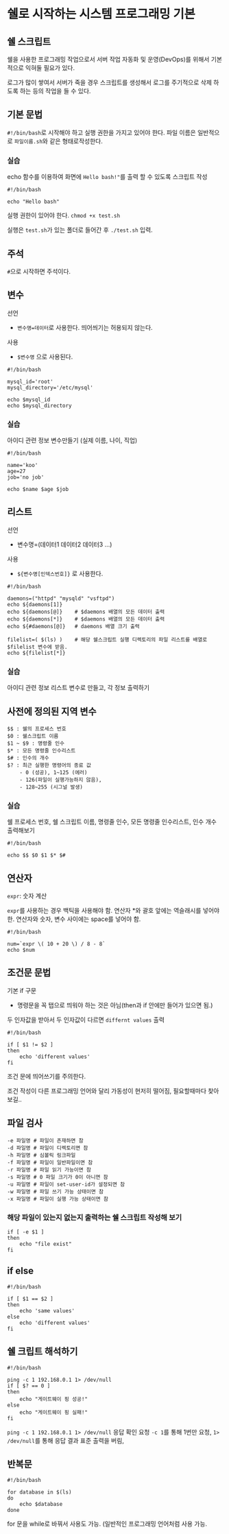 # 쉘로 시작하는 시스템 프로그래밍 기본

## 쉘 스크립트

쉘을 사용한 프로그래밍 작업으로서 서버 작업 자동화 및 운영(DevOps)를 위해서 기본적으로 익혀둘 필요가 있다.

로그가 많이 쌓여서 서버가 죽을 경우 스크립트를 생성해서 로그를 주기적으로 삭제 하도록 하는 등의 작업을 들 수 있다.

## 기본 문법

`#!/bin/bash`로 시작해야 하고 실행 권한을 가지고 있어야 한다. 파일 이름은 일반적으로 `파일이름.sh`와 같은 형태로작성한다.

### 실습

echo 함수를 이용하여 화면에 `Hello bash!"`를 출력 할 수 있도록 스크립트 작성

```shell
#!/bin/bash

echo "Hello bash"
```

실행 권한이 있어야 한다. `chmod +x test.sh`

실행은 `test.sh`가 있는 폴더로 들어간 후 `./test.sh` 입력.

## 주석

`#`으로 시작하면 주석이다.

## 변수

선언

- `변수명=데이터`로 사용한다. 띄어씌기는 허용되지 않는다.

사용

- `$변수명` 으로 사용된다.

```shell
#!/bin/bash

mysql_id='root'
mysql_directory='/etc/mysql'

echo $mysql_id
echo $mysql_directory
```

### 실습

아이디 관련 정보 변수만들기 (실제 이름, 나이, 직업)

```shell
#!/bin/bash

name='koo'
age=27
job='no job'

echo $name $age $job
```

## 리스트

선언

- 변수명=(데이터1 데이터2 데이터3 ...)

사용

- `${변수명[인덱스번호]}` 로 사용한다.

```shell
#!/bin/bash

daemons=("httpd" "mysqld" "vsftpd")
echo ${daemons[1]}
echo ${daemons[@]}    # $daemons 배열의 모든 데이터 출력
echo ${daemons[*]}    # $daemons 배열의 모든 데이터 출력
echo ${#daemons[@]}   # daemons 배열 크기 출력

filelist=( $(ls) )    # 해당 쉘스크립트 실행 디렉토리의 파일 리스트를 배열로 $filelist 변수에 받음.
echo ${filelist[*]}
```

### 실습

아이디 관련 정보 리스트 변수로 만들고, 각 정보 출력하기

## 사전에 정의된 지역 변수

```
$$ : 쉘의 프로세스 번호
$0 : 쉘스크립트 이름
$1 ~ $9 : 명령줄 인수
$* : 모든 명령줄 인수리스트
$# : 인수의 개수
$? : 최근 실행한 명령어의 종료 값
	- 0 (성공), 1~125 (에러)
	- 126(파일이 실행가능하지 않음),
	- 128~255 (시그널 발생)
```

### 실습

쉘 프로세스 번호, 쉘 스크립트 이름, 명령줄 인수, 모든 명령줄 인수리스트, 인수 개수 출력해보기

```shell
#!/bin/bash

echo $$ $0 $1 $* $#
```

## 연산자

`expr`: 숫자 계산

`expr`를 사용하는 경우 백틱을 사용해야 함. 연산자 \*와 괄호 앞에는 역슬래시를 넣어야 한. 연산자와 숫자, 변수 사이에는 space를 넣어야 함.

```shell
#!/bin/bash

num=`expr \( 10 + 20 \) / 8 - 8`
echo $num
```

## 조건문 문법

기본 if 구문

- 명령문을 꼭 탭으로 띄워야 하는 것은 아님(then과 if 안에만 들어가 있으면 됨.)

두 인자값을 받아서 두 인자값이 다르면 `differnt values` 출력

```shell
#!/bin/bash

if [ $1 != $2 ]
then
    echo 'different values'
fi
```

조건 문에 띄어쓰기를 주의한다.

조건 작성이 다른 프로그래밍 언어와 달리 가동성이 현저히 떨어짐, 필요할때마다 찾아보길..

## 파일 검사

```
-e 파일명 # 파일이 존재하면 참
-d 파일명 # 파일이 디렉토리면 참
-h 파일명 # 심볼릭 링크파일
-f 파일명 # 파일이 일반파일이면 참
-r 파일명 # 파일 읽기 가능이면 참
-s 파일명 # 0 파일 크기가 0이 아니면 참
-u 파일명 # 파일이 set-user-id가 설정되면 참
-w 파일명 # 파일 쓰기 가능 상태이면 참
-x 파일명 # 파일이 실행 가능 상태이면 참
```

### 해당 파일이 있는지 없는지 출력하는 쉘 스크립트 작성해 보기

```shell
if [ -e $1 ]
then
    echo "file exist"
fi
```

## if else

```shell
#!/bin/bash

if [ $1 == $2 ]
then
    echo 'same values'
else
    echo 'different values'
fi
```

## 쉘 크립트 해석하기

```shell
#!/bin/bash

ping -c 1 192.168.0.1 1> /dev/null
if [ $? == 0 ]
then
    echo "게이트웨이 핑 성공!"
else
    echo "게이트웨이 핑 실패!"
fi
```

`ping -c 1 192.168.0.1 1> /dev/null` 응답 확인 요청 `-c 1`를 통해 1번만 요청, `1> /dev/null`를 통해 응답 결과 표준 출력을 버림,

## 반복문

```shell
#!/bin/bash

for database in $(ls)
do
    echo $database
done
```

for 문을 while로 바꿔서 사용도 가능. (일반적인 프로그래밍 언어처럼 사용 가능.
